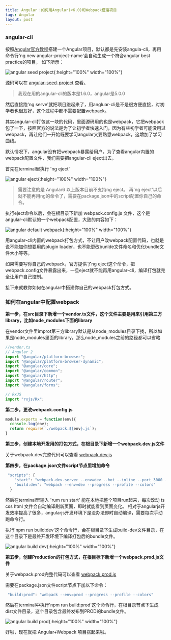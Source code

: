 ```yaml
---
title: Angular：如何用Angular(<6.0)和Webpack搭建项目
tags: Angular
layout: post
---
```



### angular-cli
按照[Angular官方教程](https://angular.io/tutorial)搭建一个Angular项目，默认都是先安装angula-cli，再用命令行'ng new angular-project-name'会自动生成一个符合angular best practice的项目， 如下所示：


![angular seed project]( https://limeii.github.io/assets/images/posts/angular/angular-seed-project.png){:height="100%" width="100%"}

源码可以在 [angular-seed-project](https://github.com/LiMeii/angular-seed-project) 查看。

<blockquote>
<p>
我现在用的angular-cli的版本是1.6.0，angular是5.0.0
</p>
</blockquote>
然后直接跑'ng serve'就把项目跑起来了，用angluar-cli是不是很方便直接，对初学者也很友好，这个过程中都不需要配置webpack。

其实angular-cli打包这一块的代码，里面源码用的也是webpack，它把webpack包了一下，按照官方的说法是为了让初学者快速入门，因为有些初学者可能没用过webpack，再让他们一开始既要学习angular又要熟悉webpack，这增加了学习曲线。

默认情况下，angular没有把webpack暴露给用户，为了查看angular内置的webpack配置文件，我们需要把angular-cli eject出去。

首先在terminal里执行 'ng eject'

![angular eject]( https://limeii.github.io/assets/images/posts/angular/angular-seedproject-eject.png){:height="100%" width="100%"}

<blockquote>
<p>
需要注意的是 Angular6 以上版本目前不支持ng eject。
再'ng eject'以后就不能再用ng的命令了，需要在package.json中的script配置你自己的命令。
</p>
</blockquote>

执行eject命令以后，会在根目录下新加 webpack.config.js 文件，这个是angular-cli默认的一个webpack配置，大致的内容如下：

![angular default webpack]( https://limeii.github.io/assets/images/posts/angular/angular-default-webpack.png){:height="100%" width="100%"}

用angular-cli内置的webpack打包方式，不让用户改webpack配置代码，也就是说不能加你想要用的plugin loader，也不能更改bunlde文件命名和优化bundle文件大小等等。

如果需要写你自己的webpack，官方提供了ng eject这个命令，把webpack.config文件暴露出来，一旦eject就不能再用angular-cli，编译打包就完全让用户自己控制。

接下来就教你如何在angular中搭建你自己的webpack打包方式。

### 如何在angular中配置webpack

**第一步，在src目录下新增一个vendor.ts文件，这个文件主要是用来引用第三方library，比如node_modules下面的library**


在vendor文件里improt第三方library默认是从node_modules目录下找，所以如果是node_modules里面的library，那么node_modules之前的路径都可以省略

```ts
//vendor.ts
// Angular 2
import "@angular/platform-browser";
import "@angular/platform-browser-dynamic";
import "@angular/core";
import "@angular/common";
import "@angular/http";
import "@angular/router";
import "@angular/forms";

// RxJS
import "rxjs/Rx";
```

**第二步，更改webpack.config.js**

```js
module.exports = function(env){
  console.log(env);
  return require(`./webpack.${env}.js`);
}
```

**第三步，创建本地开发用的打包方式，在根目录下新增一个webpack.dev.js文件**


关于webpack.dev完整代码可以查看 [webpack.dev.js](https://github.com/LiMeii/angular-seed-project/blob/master/webpack/webpack.dev.js)


**第四步，在package.json文件script节点里增加命令**

```js
 "scripts": {
    "start": "webpack-dev-server --env=dev --hot --inline --port 3000 --open\"",
    "build:dev": "webpack --env=dev --progress --profile --colors"
  }
```
然后在terminal里输入 'rum run start' 能在本地把整个项目run起来，每次改动 ts css html 文件会自动编译刷新页面，即时就能看到页面变化。
相对于angularjs开发效率提高了很多，angularjs开发环境下是没办法即时自动编译，需要每次手动跑命令行。

执行'npm run build:dev'这个命令行，会在根目录下生成build-dev文件目录，在这个目录下是最终开发环境下编译打包后的bundle文件。

![angular build dev]( https://limeii.github.io/assets/images/posts/angular/angular-build-dev-file.png){:height="100%" width="100%"}


**第五步，创建Production的打包方式，在根目标下新增一个webpack.prod.js文件**


关于webpack.prod完整代码可以查看 [webpack.prod.js](https://github.com/LiMeii/angular-seed-project/blob/master/webpack/webpack.prod.js)

需要在package.json文件script节点下加以下命令：

```js
 "build:prod": "webpack --env=prod --progress --profile --colors"
```
然后在terminal中执行'npm run build:prod'这个命令行，在根目录节点下生成dist文件目录，这个目录包含最终发布到PROD的bundle文件。

![angular build prod]( https://limeii.github.io/assets/images/posts/angular/angular-build-prod-file.png){:height="100%" width="100%"}

好啦，现在就把 Angular+Webpack 项目搭起来啦。
